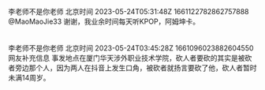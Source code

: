 李老师不是你老师 北京时间 2023-05-24T05:31:48Z 1661122782862757888<br>@MaoMaoJie33 谢谢，我业余时间每天听KPOP，阿姆坤卡。<br><br><br>李老师不是你老师 北京时间 2023-05-24T03:45:28Z 1661096023882604550<br>网友补充信息
事发地点在厦门华天涉外职业技术学院，砍人者要砍的其实是被砍者旁边那个人，因为两人在抖音上发生口角，被砍者就扬言要砍了他，砍人者暂时未满14周岁。<br><br><br>